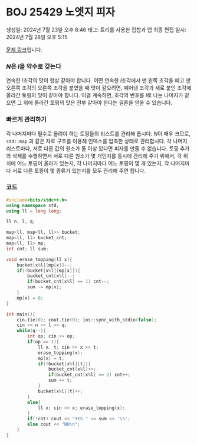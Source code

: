 # BOJ 25429 노엣지 피자

생성일: 2024년 7월 23일 오후 8:46
태그: 트리를 사용한 집합과 맵
최종 편집 일시: 2024년 7월 28일 오후 5:15

[문제 링크](http://boj.kr/25429)입니다.

### $N$은 $l$을 약수로 갖는다

연속한 $l$조각의 맛이 항상 같아야 합니다. 어떤 연속한 $l$조각에서 맨 왼쪽 조각을 떼고 맨 오른쪽 조각의 오른쪽 조각을 붙였을 때 맛이 같으려면, 뗴어낸 조각과 새로 붙인 조각에 올라간 토핑의 맛이 같아야 합니다. 이걸 계속하면, 조각의 번호를 $l$로 나눈 나머지가 같으면 그 위에 올라간 토핑의 맛은 전부 같아야 한다는 결론을 얻을 수 있습니다.

### 빠르게 관리하기

각 나머지마다 필수로 올려야 하는 토핑들의 리스트를 관리해 줍시다. $N$이 매우 크므로, `std::map` 과 같은 자료 구조를 이용해 인덱스를 압축한 상태로 관리합시다. 각 나머지 리스트마다, 서로 다른 값의 원소가 둘 이상 있다면 피자를 만들 수 없습니다. 토핑 추가와 삭제를 수행하면서 서로 다른 원소가 몇 개인지를 동시에 관리해 주기 위해서, 각 위치에 어느 토핑이 올라가 있는지, 각 나머지마다 어느 토핑이 몇 개 있는지, 각 나머지마다 서로 다른 토핑이 몇 종류가 있는지를 모두 관리해 주면 됩니다.

### 코드

```cpp
#include<bits/stdc++.h>
using namespace std;
using ll = long long;

ll n, l, q;

map<ll, map<ll, ll>> bucket;
map<ll, ll> bucket_cnt;
map<ll, ll> mp;
int cnt; ll sum;

void erase_topping(ll x){
	bucket[x%l][mp[x]]--;
	if(!bucket[x%l][mp[x]]){
		bucket_cnt[x%l]--;
		if(bucket_cnt[x%l] == 1) cnt--;
		sum -= mp[x];
	}
	mp[x] = 0;
}

int main(){
	cin.tie(0); cout.tie(0); ios::sync_with_stdio(false);
	cin >> n >> l >> q;
	while(q--){
		int op; cin >> op;
		if(op == 1){
			ll x, t; cin >> x >> t;
			erase_topping(x);
			mp[x] = t;
			if(!bucket[x%l][t]){
				bucket_cnt[x%l]++;
				if(bucket_cnt[x%l] == 2) cnt++;
				sum += t;
			}
			bucket[x%l][t]++;
		}
		else{
			ll x; cin >> x; erase_topping(x);
		}
		if(!cnt) cout << "YES " << sum << '\n';
		else cout << "NO\n";
	}
}
```